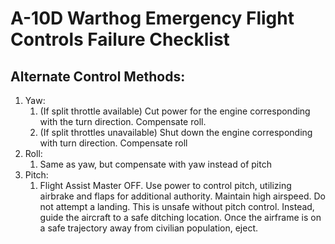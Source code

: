 # A-10D Warthog Emergency Flight Controls Failure Checklist

## **Alternate Control Methods:**

1. Yaw:
   1. (If split throttle available) Cut power for the engine corresponding with the turn direction. Compensate roll.
   2. (If split throttles unavailable) Shut down the engine corresponding with turn direction. Compensate roll
2. Roll:
   1. Same as yaw, but compensate with yaw instead of pitch
3. Pitch:
   1. Flight Assist Master OFF. Use power to control pitch, utilizing airbrake and flaps for additional authority. Maintain high airspeed. Do not attempt a landing. This is unsafe without pitch control. Instead, guide the aircraft to a safe ditching location. Once the airframe is on a safe trajectory away from civilian population, eject.
